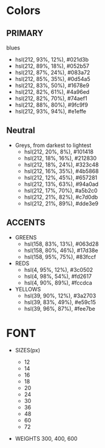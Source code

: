 
# Colors

## PRIMARY 

blues
- hsl(212, 93%, 12%), #021d3b
- hsl(212, 89%, 18%), #052b57
- hsl(212, 87%, 24%), #083a72
- hsl(212, 85%, 35%), #0d54a5
- hsl(212, 83%, 50%), #1678e9
- hsl(212, 82%, 61%), #4a96ed
- hsl(212, 82%, 70%), #74aef1
- hsl(212, 88%, 80%), #9fc9f9
- hsl(212, 93%, 94%), #e1effe

## Neutral

- Greys, from darkest to lightest
  - hsl(212, 20%, 8%), #101418
  - hsl(212, 18%, 16%), #212830
  - hsl(212, 18%, 24%), #323c48
  - hsl(212, 16%, 35%), #4b5868
  - hsl(212, 12%, 45%), #657281
  - hsl(212, 13%, 63%), #94a0ad
  - hsl(212, 17%, 70%), #a5b2c0
  - hsl(212, 21%, 82%), #c7d0db
  - hsl(212, 21%, 89%), #dde3e9

## ACCENTS

- GREENS
  - hsl(158, 83%, 13%), #063d28
  - hsl(158, 80%, 46%), #17d38e
  - hsl(158, 95%, 75%), #83fccf
- REDS
  - hsl(4, 95%, 12%), #3c0502
  - hsl(4, 98%, 54%), #fd2617
  - hsl(4, 90%, 89%), #fccdca
- YELLOWS
  - hsl(39, 90%, 12%), #3a2703
  - hsl(39, 83%, 49%), #e59c15
  - hsl(39, 96%, 87%), #fee7be

# FONT

- SIZES(px)
  - 12
  - 14
  - 16
  - 18
  - 20
  - 24
  - 30
  - 36
  - 48
  - 60
  - 72

- WEIGHTS 300, 400, 600